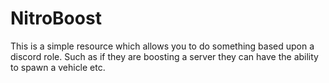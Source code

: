 # NitroBoost
This is a simple resource which allows you to do something based upon a discord role. Such as if they are boosting a server they can have the ability to spawn a vehicle etc.
